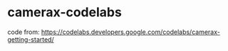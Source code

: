 # camerax-codelabs
code from:
https://codelabs.developers.google.com/codelabs/camerax-getting-started/

